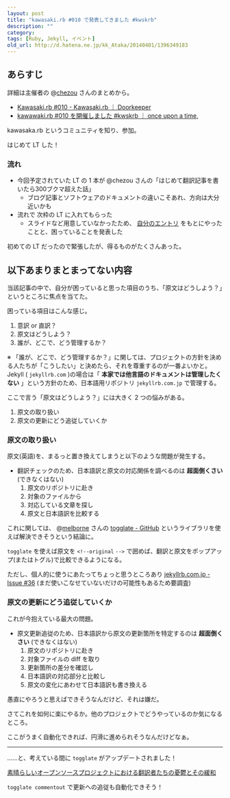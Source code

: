 ```yaml
---
layout: post
title: "kawasaki.rb #010 で発表してきました #kwskrb"
description: ""
category: 
tags: [Ruby, Jekyll, イベント]
old_url: http://d.hatena.ne.jp/kk_Ataka/20140401/1396349183
---
```


## あらすじ

詳細は主催者の @[chezou](https://twitter.com/chezou) さんのまとめから。

- [Kawasaki.rb #010 - Kawasaki.rb ｜ Doorkeeper](http://kawasakirb.doorkeeper.jp/events/9584)
- [kawawaki.rb #010 を開催しました #kwskrb ｜ once upon a time,](http://chezou.wordpress.com/2014/03/30/kawawaki-rb-010-%e3%82%92%e9%96%8b%e5%82%ac%e3%81%97%e3%81%be%e3%81%97%e3%81%9f-kwskrb/)

kawasaka.rb というコミュニティを知り、参加。

はじめて LT した！

### 流れ

- 今回予定されていた LT の 1 本が @chezou さんの「はじめて翻訳記事を書いたら300ブクマ超えた話」
  - ブログ記事とソフトウェアのドキュメントの違いこそあれ、方向は大分近いかも
- 流れで 次枠の LT に入れてもらった
  - スライドなど用意していなかったため、 [自分のエントリ](http://d.hatena.ne.jp/kk_Ataka/20140314/1394723421) をもとにやったことと、困っていることを発表した

初めての LT だったので緊張したが、得るものがたくさんあった。

## 以下あまりまとまってない内容

当該記事の中で、自分が困っていると思った項目のうち、「原文はどうしよう？」というところに焦点を当てた。

困っている項目はこんな感じ。

1. 意訳 or 直訳？
1. 原文はどうしよう？
1. 誰が、どこで、どう管理するか？

※ 「誰が、どこで、どう管理するか？」に関しては、プロジェクトの方針を決める人たちが「こうしたい」と決めたら、それを尊重するのが一番よいかと。
Jekyll ( `jekyllrb.com` )の場合は「 **本家では他言語のドキュメントは管理したくない** 」という方針のため、日本語用リポジトリ `jekyllrb.com.jp` で管理する。

ここで言う「原文はどうしよう？」には大きく 2 つの悩みがある。

1. 原文の取り扱い
1. 原文の更新にどう追従していくか

### 原文の取り扱い

原文(英語)を、まるっと置き換えてしまうと以下のような問題が発生する。

- 翻訳チェックのため、日本語訳と原文の対応関係を調べるのは **超面倒くさい** (できなくはない)
  1. 原文のリポジトリに赴き
  1. 対象のファイルから
  1. 対応している文章を探し
  1. 原文と日本語訳を比較する

これに関しては、 @[melborne](https://twitter.com/merborne) さんの [togglate - GitHub](https://github.com/melborne/togglate) というライブラリを使えば解決できそうという結論に。

`togglate` を使えば原文を `<!--original` `-->` で囲めば、翻訳と原文をポップアップ(またはトグル)で比較できるようになる。

ただし、個人的に使うにあたってちょっと思うところあり [jekyllrb.com.jp - Issue #36](https://github.com/gosyujin/jekyllrb.com.jp/issues/36) (まだ使いこなせていないだけの可能性もあるため要調査)

### 原文の更新にどう追従していくか

これが今抱えている最大の問題。

- 原文更新追従のため、日本語訳から原文の更新箇所を特定するのは **超面倒くさい** (できなくはない)
  1. 原文のリポジトリに赴き
  1. 対象ファイルの diff を取り
  1. 更新箇所の差分を確認し
  1. 日本語訳の対応部分と比較し
  1. 原文の変化にあわせて日本語訳も書き換える

愚直にやろうと思えばできそうなんだけど、それは嫌だ。

さてこれを如何に楽にやるか。他のプロジェクトでどうやっているのか気になるところ。

ここがうまく自動化できれば、円滑に進められそうなんだけどなぁ。

---

……と、考えている間に `togglate` がアップデートされました！

[素晴らしいオープンソースプロジェクトにおける翻訳者たちの憂鬱とその緩和](http://melborne.github.io/2014/04/01/togglate-now-have-reverse-action/)

`togglate commentout` で更新への追従も自動化できそう！
